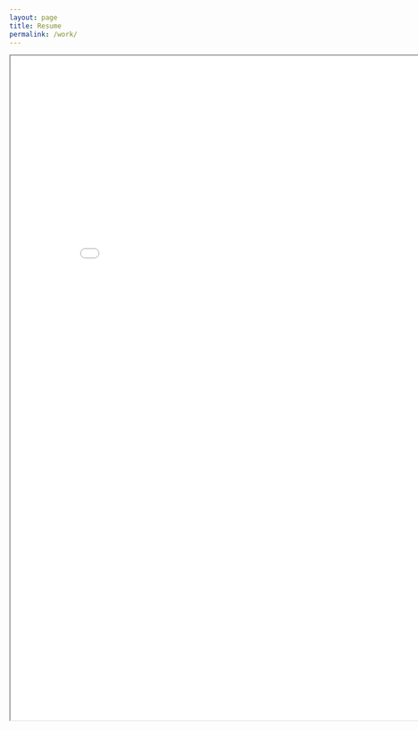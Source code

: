 ```yaml
---
layout: page
title: Resume
permalink: /work/
---
```


<iframe src="/bhuvan_rawal_resume.pdf" width="850" height="1190">